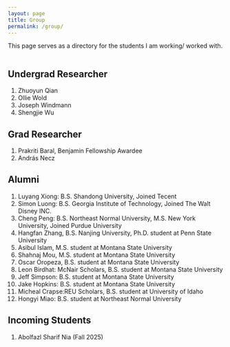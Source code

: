 ```yaml
---
layout: page
title: Group
permalink: /group/
---
```


This page serves as a directory for the students I am working/ worked with.

<hr style="clear:both;visibility: hidden;" />


## Undergrad Researcher

1. Zhuoyun Qian
2. Ollie Wold
3. Joseph Windmann
4. Shengjie Wu
 

## Grad Researcher
1. Prakriti Baral, Benjamin Fellowship Awardee
2. András Necz

## Alumni

1. Luyang Xiong: B.S. Shandong University, Joined Tecent
2. Simon Luong: B.S. Georgia Institute of Technology, Joined The Walt Disney INC.
3. Cheng Peng: B.S. Northeast Normal University, M.S. New York University, Joined Purdue University
4. Hangfan Zhang, B.S. Nanjing University, Ph.D. student at Penn State University
5. Asibul Islam, M.S. student at Montana State University
6. Shahnaj Mou, M.S. student at Montana State University
7. Oscar Oropeza, B.S. student at Montana State University
8. Leon Birdhat: McNair Scholars, B.S. student at Montana State University
9. Jeff Simpson: B.S. student at Montana State University
10. Jake Hopkins: B.S. student at Montana State University
11. Micheal Crapse:REU Scholars, B.S. student at University of Idaho
12. Hongyi Miao: B.S. student at Northeast Normal University
  
## Incoming Students
1. Abolfazl Sharif Nia (Fall 2025)
